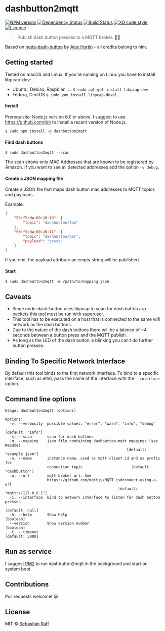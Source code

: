 # dashbutton2mqtt

[![NPM version](https://badge.fury.io/js/dashbutton2mqtt.svg)](http://badge.fury.io/js/dashbutton2mqtt)
[![Dependency Status](https://img.shields.io/gemnasium/hobbyquaker/dashbutton2mqtt.svg?maxAge=2592000)](https://gemnasium.com/github.com/hobbyquaker/dashbutton2mqtt)
[![Build Status](https://travis-ci.org/hobbyquaker/dashbutton2mqtt.svg?branch=master)](https://travis-ci.org/hobbyquaker/dashbutton2mqtt)
[![XO code style](https://img.shields.io/badge/code_style-XO-5ed9c7.svg)](https://github.com/sindresorhus/xo)
[![License][mit-badge]][mit-url]

> Publish dash button presses to a MQTT broker. 🔘📡

Based on [node-dash-button](https://github.com/hortinstein/node-dash-button) by 
[Alex Hortin](https://github.com/hortinstein) - all credits belong to him.


## Getting started

Tested on macOS and Linux. If you're running on Linux you have to install libpcap-dev:

* Ubuntu, Debian, Raspbian, ... `$ sudo apt-get install libpcap-dev`
* Fedora, CentOS `$ sudo yum install libpcap-devel`

#### Install

Prerequisite: Node.js version 6.0 or above. I suggest to use https://github.com/tj/n to install a recent version of 
Node.js.

`$ sudo npm install -g dashbutton2mqtt`


#### Find dash buttons

`$ sudo dashbutton2mqtt --scan`

The scan shows only MAC Addresses that are known to be registered by Amazon. If you want to see all detected addresses
add the option `-v debug`.


#### Create a JSON mapping file

Create a JSON file that maps dash button mac addresses to MQTT topics and payloads. 

Example:
```json
{
    "50:f5:da:60:20:10": {
        "topic": "dashbutton/foo"
    },
    "50:f5:da:60:20:11": {
        "topic": "dashbutton/bar",
        "payload": "press"
    }
}
```

If you omit the payload attribute an empty string will be published.

#### Start 

`$ sudo dashbutton2mqtt -m /path/to/mapping.json`


## Caveats

* Since node-dash-button uses libpcap to scan for dash button arp packets this tool must be run with superuser.
* This tool has to be executed on a host that is connected to the same wifi network as the dash buttons.
* Due to the nature of the dash buttons there will be a latency of ~4 seconds between a button press and the MQTT 
publish.
* As long as the LED of the dash button is blinking you can't do further button presses.


## Binding To Specific Network Interface 

By default this tool binds to the first network interface. To bind to a specific interface, such as eth6, pass the name 
of the interface with the `--interface` option.


## Command line options

``` 
Usage: dashbutton2mqtt [options]

Options:
  -v, --verbosity  possible values: "error", "warn", "info", "debug"
                                                               [default: "info"]
  -s, --scan       scan for dash buttons
  -m, --mapping    json file containing dashbutton-mqtt mappings (see Readme)
                                                       [default: "example.json"]
  -n, --name       instance name. used as mqtt client id and as prefix for
                   connection topic                      [default: "dashbutton"]
  -u, --url        mqtt broker url. See
                   https://github.com/mqttjs/MQTT.js#connect-using-a-url
                                                   [default: "mqtt://127.0.0.1"]
  -i, --interface  bind to network interface to listen for dash button presses
                                                                 [default: null]
  -h, --help       Show help                                           [boolean]
  --version        Show version number                                 [boolean]
  -t, --timeout                                                  [default: 5000]
```

## Run as service

I suggest [PM2](https://github.com/Unitech/pm2) to run dashbutton2mqtt in the background and start on system boot.


## Contributions
  
Pull requests welcome! 😀


## License

MIT © [Sebastian Raff](https://github.com/hobbyquaker)

[mit-badge]: https://img.shields.io/badge/License-MIT-blue.svg?style=flat
[mit-url]: LICENSE
